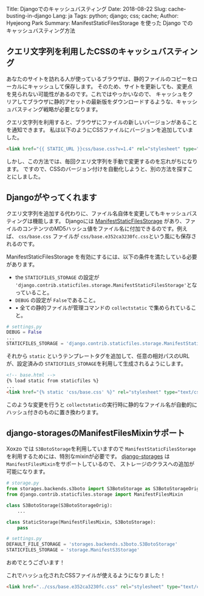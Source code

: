 Title: Djangoでのキャッシュバスティング
Date: 2018-08-22
Slug: cache-busting-in-django
Lang: ja
Tags: python; django; css; cache; 
Author: Hyejeong Park
Summary: ManifestStaticFilesStorage を使った Django でのキャッシュバスティング方法

## クエリ文字列を利用したCSSのキャッシュバスティング

あなたのサイトを訪れる人が使っているブラウザは、静的ファイルのコピーをローカルにキャッシュして保存します。
そのため、サイトを更新しても、変更点を見られない可能性があるのです。これではやっかいなので、
キャッシュをクリアしてブラウザに静的アセットの最新版をダウンロードするような、キャッシュバスティング戦略が必要となります。

クエリ文字列を利用すると、ブラウザにファイルの新しいバージョンがあることを通知できます。
私は以下のようにCSSファイルにバージョンを追加していました。

```html
<link href="{{ STATIC_URL }}css/base.css?v=1.4" rel="stylesheet" type="text/css">
```
しかし、この方法では、毎回クエリ文字列を手動で変更するのを忘れがちになります。
ですので、CSSのバージョン付けを自動化しようと、別の方法を探すことにしました。

## Djangoがやってくれます

クエリ文字列を追加する代わりに、ファイル名自体を変更してもキャッシュバスティングは機能します。
Djangoには [ManifestStaticFilesStorage](https://docs.djangoproject.com/ja/2.1/ref/contrib/staticfiles/#manifeststaticfilesstorage) 
があり、ファイルのコンテンツのMD5ハッシュ値をファイル名に付加できるのです。例えば、
`css/base.css` ファイルが `css/base.e352ca3230fc.css`という風にも保存されるのです。

ManifestStaticFilesStorage を有効にするには、以下の条件を満たしている必要があります。

- the `STATICFILES_STORAGE` の設定が `'django.contrib.staticfiles.storage.ManifestStaticFilesStorage'`となっていること。
- `DEBUG` の設定が `False`であること。
- •	全ての静的ファイルが管理コマンドの `collectstatic` で集められていること。

```python
# settings.py
DEBUG = False
...
STATICFILES_STORAGE = 'django.contrib.staticfiles.storage.ManifestStaticFilesStorage'
```
それから `static` というテンプレートタグを追加して、任意の相対パスのURLが、設定済みの  `STATICFILES_STORAGE`を利用して生成されるようにします。

```html
<!-- base.html -->
{% load static from staticfiles %}
...
<link href="{% static 'css/base.css' %}" rel="stylesheet" type="text/css">
```

このような変更を行うと `collectstatic`の実行時に静的なファイル名が自動的にハッシュ付きのものに置き換わります。

## django-storagesのManifestFilesMixinサポート

Xoxzo では `S3BotoStorage`を利用していますので `ManifestStaticFilesStorage`を利用するためには、特別なmixinが必要です。
[django-storages](https://github.com/jschneier/django-storages) は`ManifestFilesMixin`をサポートしているので、
ストレージのクラスへの追加が可能になります。

```python
# storage.py
from storages.backends.s3boto import S3BotoStorage as S3BotoStorageOrig
from django.contrib.staticfiles.storage import ManifestFilesMixin

class S3BotoStorage(S3BotoStorageOrig):
    ...

class StaticStorage(ManifestFilesMixin, S3BotoStorage):
    pass
```

```python
# settings.py
DEFAULT_FILE_STORAGE = 'storages.backends.s3boto.S3BotoStorage'
STATICFILES_STORAGE = 'storage.ManifestS3Storage'
```

おめでとうございます！

これでハッシュ化されたCSSファイルが使えるようになりました！

```html
<link href="../css/base.e352ca3230fc.css" rel="stylesheet" type="text/css">
```
